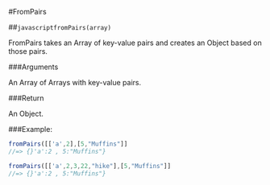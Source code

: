 #FromPairs

##`javascriptfromPairs(array)`

FromPairs takes an Array of key-value pairs and creates an Object based on those pairs.

###Arguments

An Array of Arrays with key-value pairs.

###Return

An Object.

###Example:

```javascript
fromPairs([['a',2],[5,"Muffins"]]
//=> {}'a':2 , 5:"Muffins"}

fromPairs([['a',2,3,22,"hike"],[5,"Muffins"]]
//=> {}'a':2 , 5:"Muffins"}
```
